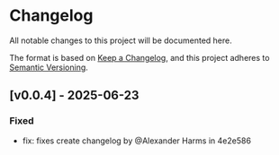 # Changelog

All notable changes to this project will be documented here.

The format is based on [Keep a Changelog](https://keepachangelog.com/en/1.1.0/), and this project adheres to [Semantic Versioning](https://semver.org/spec/v2.0.0.html).


## [v0.0.4] - 2025-06-23

### Fixed
- fix: fixes create changelog by @Alexander Harms in 4e2e586


